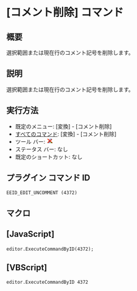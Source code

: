 # \[コメント削除\] コマンド

## 概要

選択範囲または現在行のコメント記号を削除します。

## 説明

選択範囲または現在行のコメント記号を削除します。

## 実行方法

- 既定のメニュー: \[変換\] \- \[コメント削除\]
- [すべてのコマンド](../../glossary/allcommands): \[変換\] \- \[コメント削除\]
- ツール バー: ![](../../images/edituncomment.gif)
- ステータス バー: なし
- 既定のショートカット: なし

## プラグイン コマンド ID

```
EEID_EDIT_UNCOMMENT (4372)
```

## マクロ

## \[JavaScript\]

```
editor.ExecuteCommandByID(4372);
```

## \[VBScript\]

```
editor.ExecuteCommandByID 4372
```
